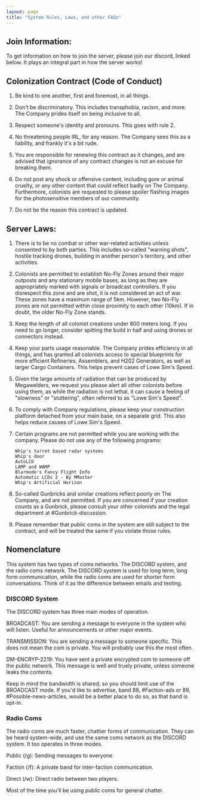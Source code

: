 ```yaml
---
layout: page
title: "System Rules, Laws, and other FAQs"
---
```


## Join Information:

To get information on how to join the server, please join our discord, linked below. It plays an integral part in how the server works!

## Colonization Contract (Code of Conduct)

1. Be kind to one another, first and foremost, in all things.

2. Don't be discriminatory. This includes transphobia, racism, and more. The Company prides itself on being inclusive to all.

3. Respect someone's identity and pronouns. This goes with rule 2.

4. No threatening people IRL, for any reason. The Company sees this as a liability, and frankly it's a bit rude.

5. You are responsible for renewing this contract as it changes, and are advised that ignorance of any contract changes is not an excuse for breaking them.

6. Do not post any shock or offensive content, including gore or animal cruelty, or any other content that could reflect badly on The Company. Furthermore, colonists are requested to please spoiler flashing images for the photosensitive members of our community.

7. Do not be the reason this contract is updated.

## Server Laws:

1. There is to be no combat or other war-related activities unless consented to by both parties. This includes so-called "warning shots", hostile tracking drones, building in another person's territory, and other activities.

2. Colonists are permitted to establish No-Fly Zones around their major outposts and any stationary mobile bases, as long as they are appropriately marked with signals or broadcast controllers. If you disrespect this zone and are shot, it is not considered an act of war. These zones have a maximum range of 5km. However, two No-Fly zones are not permitted within close proximity to each other (10km). If in doubt, the older No-Fly Zone stands. 

3. Keep the length of all colonist creations under 800 meters long. If you need to go longer, consider spitting the build in half and using drones or connectors instead.

4. Keep your parts usage reasonable. The Company prides efficiency in all things, and has granted all colonists access to special blueprints for more efficient Refineries, Assemblers, and H202 Generators, as well as larger Cargo Containers. This helps prevent cases of Lowe Sim's Speed.

5. Given the large amounts of radiation that can be produced by Megawelders, we request you please alert all other colonists before using them, as while the radiation is not lethal, it can cause a feeling of "slowness" or "stuttering", often referred to as "Lowe Sim's Speed".

6. To comply with Company regulations, please keep your construction platform detached from your main base, on a separate grid. This also helps reduce causes of Lowe Sim's Speed. 

7. Certain programs are not permitted while you are working with the company. Please do not use any of the following programs:

    ```
    Whip's turret based radar systems
    Whip's door
    AutoLCD
    LAMP and WAMP
    Blarmode's Fancy Flight Info
    Automatic LCDs 2 - By MMaster
    Whip's Artificial Horizon
    ```

8. So-called Gunbricks and similar creations reflect poorly on The Company, and are not permitted. If you are concerned if your creation counts as a Gunbrick, please consult your other colonists and the legal department at #Gunbrick-discussion.

9. Please remember that public coms in the system are still subject to the contract, and will be treated the same if you violate those rules.

## Nomenclature

This system has two types of coms networks. The DISCORD system, and the radio coms network. The DISCORD system is used for long term, long form communication, while the radio coms are used for shorter form conversations. Think of it as the difference between emails and texting.

### DISCORD System

The DISCORD system has three main modes of operation.

BROADCAST: You are sending a message to everyone in the system who will listen. Useful for announcements or other major events.

TRANSMISSION: You are sending a message to someone specific. This does not mean the com is private. You will probably use this the most often.

DM-ENCRYP-2219: You have sent a private encrypted com to someone off the public network. This message is well and truely private, unless someone leaks the contents.

Keep in mind the bandwidth is shared, so you should limit use of the BROADCAST mode. If you'd like to advertise, band 88, #Faction-ads or 89, #Possible-news-articles, would be a better place to do so, as that band is opt-in.

### Radio Coms

The radio coms are much faster, chattier forms of communication. They can be heard system-wide, and use the same coms network as the DISCORD system. It too operates in three modes.

Public (/g): Sending messages to everyone. 

Faction (/f): A private band for inter-faction communication. 

Direct (/w): Direct radio between two players.

Most of the time you'll be using public coms for general chatter.